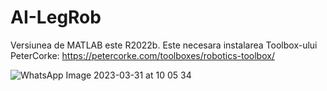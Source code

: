# AI-LegRob

Versiunea de MATLAB este R2022b. Este necesara instalarea Toolbox-ului PeterCorke: https://petercorke.com/toolboxes/robotics-toolbox/

![WhatsApp Image 2023-03-31 at 10 05 34](https://user-images.githubusercontent.com/57198584/229048034-0238564f-2d80-4386-babf-67063e7ce4ac.jpg)
